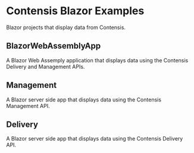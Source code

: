 # Contensis Blazor Examples

Blazor projects that display data from Contensis.

## BlazorWebAssemblyApp

A Blazor Web Assemply application that displays data using the Contensis Delivery and Management APIs.

## Management
A Blazor server side app that displays data using the Contensis Management API.

## Delivery
A Blazor server side app that displays data using the Contensis Delivery API.
